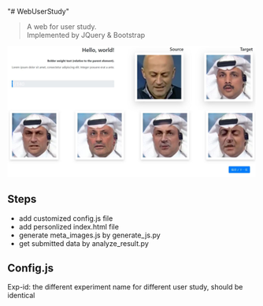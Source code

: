 "# WebUserStudy" 

> A web for user study.\
> Implemented by JQuery & Bootstrap

![image](images/screen.jpg)

## Steps

* add customized config.js file
* add personlized index.html file
* generate meta_images.js by generate_js.py
* get submitted data by analyze_result.py

## Config.js

Exp-id: the different experiment name for different user study, should be identical